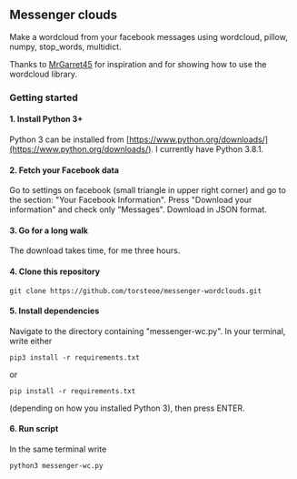 ## Messenger clouds

Make a wordcloud from your facebook messages using wordcloud, pillow, numpy, stop\_words, multidict.

Thanks to [MrGarret45](https://github.com/mrgarrett45/songclouds) for inspiration and for showing how to use the wordcloud library. 


### Getting started

#### 1. Install Python 3+

Python 3 can be installed from [https://www.python.org/downloads/](https://www.python.org/downloads/). I currently have Python 3.8.1.

#### 2. Fetch your Facebook data

Go to settings on facebook (small triangle in upper right corner) and go to the section: "Your Facebook Information". Press "Download your information" and check only "Messages". Download in JSON format. 

#### 3. Go for a long walk

The download takes time, for me three hours. 

#### 4. Clone this repository

```
git clone https://github.com/torsteoe/messenger-wordclouds.git

```

#### 5. Install dependencies

Navigate to the directory containing "messenger-wc.py".  In your terminal, write either 
```
pip3 install -r requirements.txt
```

or 

```
pip install -r requirements.txt
```

(depending on how you installed Python 3), then press ENTER.

#### 6. Run script
In the same terminal write 
```
python3 messenger-wc.py
```


